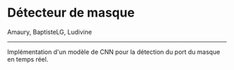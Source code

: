 # Détecteur de masque

Amaury, BaptisteLG, Ludivine

<hr>

Implémentation d'un modèle de CNN pour la détection du port du masque en temps réel.
